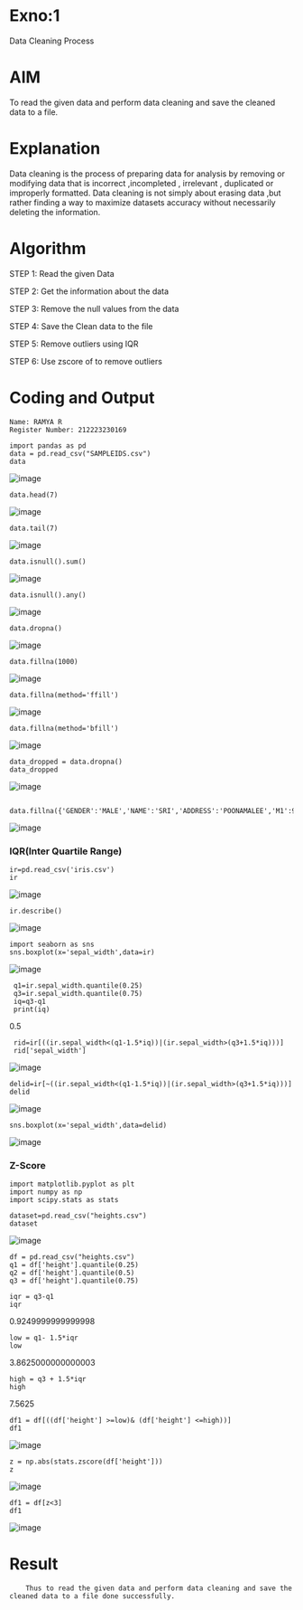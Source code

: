 # Exno:1
Data Cleaning Process

# AIM
To read the given data and perform data cleaning and save the cleaned data to a file.

# Explanation
Data cleaning is the process of preparing data for analysis by removing or modifying data that is incorrect ,incompleted , irrelevant , duplicated or improperly formatted. Data cleaning is not simply about erasing data ,but rather finding a way to maximize datasets accuracy without necessarily deleting the information.

# Algorithm
STEP 1: Read the given Data

STEP 2: Get the information about the data

STEP 3: Remove the null values from the data

STEP 4: Save the Clean data to the file

STEP 5: Remove outliers using IQR

STEP 6: Use zscore of to remove outliers

# Coding and Output
```
Name: RAMYA R
Register Number: 212223230169
```
```
import pandas as pd
data = pd.read_csv("SAMPLEIDS.csv")
data
```
![image](https://github.com/user-attachments/assets/f09ee14c-9f12-46b1-957f-8280f018f7a6)
```
data.head(7)
```
![image](https://github.com/user-attachments/assets/280641dc-a6dc-4473-b279-23cf87fbc7d9)
```
data.tail(7)
```
![image](https://github.com/user-attachments/assets/2813cc5f-449f-4ca6-9ff3-d32948a43100)
```
data.isnull().sum()
```
![image](https://github.com/user-attachments/assets/91e5065a-11fd-4c1b-9154-d617e4a967fa)
```
data.isnull().any()
```
![image](https://github.com/user-attachments/assets/6ca2ea4b-a85d-4449-89d6-b20f1be623aa)
```
data.dropna()
```
![image](https://github.com/user-attachments/assets/abffee64-389e-4588-9dcb-117cbab11ec9)
```
data.fillna(1000)
```
![image](https://github.com/user-attachments/assets/515cd3d4-234f-4309-8dd8-9fc45a8b82e9)
```
data.fillna(method='ffill')
```
![image](https://github.com/user-attachments/assets/0ad49fe5-9c6f-4469-8a83-65607c63932d)

```
data.fillna(method='bfill')
```
![image](https://github.com/user-attachments/assets/a75eb942-8718-40a1-b3bf-6ab7cee6bc40)
```
data_dropped = data.dropna()
data_dropped
```
![image](https://github.com/user-attachments/assets/c18d4130-d798-4121-9e06-ef9a002b7b56)
```
 data.fillna({'GENDER':'MALE','NAME':'SRI','ADDRESS':'POONAMALEE','M1':98,'M2':87,'M3':76,'M4':92,'TOTAL':305,'AVG':89.999999})
```
![image](https://github.com/user-attachments/assets/e40a13ec-c3bc-498f-8365-298d82f1b5a2)

###                                                               IQR(Inter Quartile Range)
```
ir=pd.read_csv('iris.csv')
ir
```
![image](https://github.com/user-attachments/assets/0c3913db-6d8c-4d86-b481-eb1de23da4aa)
```
ir.describe()
```
![image](https://github.com/user-attachments/assets/f448db82-071e-4f6f-9293-a2661b895364)
```
import seaborn as sns
sns.boxplot(x='sepal_width',data=ir)
```
![image](https://github.com/user-attachments/assets/e35fa4a9-136b-4dc4-bece-b5a30c0d1974)
```
 q1=ir.sepal_width.quantile(0.25)
 q3=ir.sepal_width.quantile(0.75)
 iq=q3-q1
 print(iq)
```
0.5
```
 rid=ir[((ir.sepal_width<(q1-1.5*iq))|(ir.sepal_width>(q3+1.5*iq)))]
 rid['sepal_width']
```
![image](https://github.com/user-attachments/assets/1e82e5c6-2d6f-455e-99c3-2bfcdd6ca417)
```
delid=ir[~((ir.sepal_width<(q1-1.5*iq))|(ir.sepal_width>(q3+1.5*iq)))]
delid
```
![image](https://github.com/user-attachments/assets/aeca96d0-a085-4758-9e8e-8e2fab87e87c)
```
sns.boxplot(x='sepal_width',data=delid)
```
![image](https://github.com/user-attachments/assets/17de4101-e1a0-41de-9663-b324e0a575f1)

###                                                                Z-Score
```
import matplotlib.pyplot as plt
import numpy as np
import scipy.stats as stats
```
```
dataset=pd.read_csv("heights.csv")
dataset
```
![image](https://github.com/user-attachments/assets/c08df31a-3496-45a6-aae7-de1ac43cf14f)
```
df = pd.read_csv("heights.csv")
q1 = df['height'].quantile(0.25)
q2 = df['height'].quantile(0.5)
q3 = df['height'].quantile(0.75)
```
```
iqr = q3-q1
iqr
```
0.9249999999999998
```
low = q1- 1.5*iqr
low
```
3.8625000000000003
```
high = q3 + 1.5*iqr
high
```
7.5625
```
df1 = df[((df['height'] >=low)& (df['height'] <=high))]
df1
```
![image](https://github.com/user-attachments/assets/930c66b6-a0a4-4cc0-9b54-d54747c929ad)
```
z = np.abs(stats.zscore(df['height']))
z
```
![image](https://github.com/user-attachments/assets/829ebd39-2d7b-4e3d-9eb9-325de6d4c481)
```
df1 = df[z<3]
df1
```
![image](https://github.com/user-attachments/assets/bd17fd9e-03bb-4770-bfcc-f5e948f32874)

# Result
        Thus to read the given data and perform data cleaning and save the cleaned data to a file done successfully.
